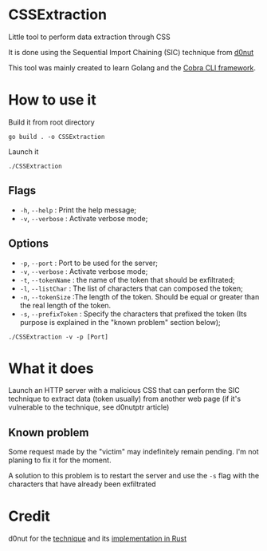# CSSExtraction
Little tool to perform data extraction through CSS

It is done using the Sequential Import Chaining (SIC) technique from [d0nut](https://d0nut.medium.com/better-exfiltration-via-html-injection-31c72a2dae8b)

This tool was mainly created to learn Golang and the [Cobra CLI framework](https://cobra.dev/).


# How to use it

Build it from root directory
```
go build . -o CSSExtraction
```

Launch it
```
./CSSExtraction
```

## Flags

- `-h`, `--help` : Print the help message;
- `-v`, `--verbose` : Activate verbose mode;

## Options

- `-p`, `--port` : Port to be used for the server;
- `-v`, `--verbose` : Activate verbose mode;
- `-t`, `--tokenName` : the name of the token that should be exfiltrated;
- `-l`, `--listChar` : The list of characters that can composed the token;
- `-n`, `--tokenSize` :The length of the token. Should be equal or greater than the real length of the token.
- `-s`, `--prefixToken` : Specify the characters that prefixed the token (Its purpose is explained in the "known problem" section below);


```
./CSSExtraction -v -p [Port]
```

# What it does 

Launch an HTTP server with a malicious CSS that can perform the SIC technique to extract data (token usually) from another web page (if it's vulnerable to the technique, see d0nutptr article)


## Known problem

Some request made by the "victim" may indefinitely remain pending. I'm not planing to fix it for the moment.

A solution to this problem is to restart the server and use the `-s` flag with the characters that have already been exfiltrated


# Credit

d0nut for the [technique](https://d0nut.medium.com/better-exfiltration-via-html-injection-31c72a2dae8b) and its [implementation in Rust](https://github.com/d0nutptr/sic)